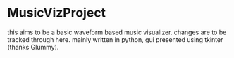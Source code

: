 # MusicVizProject
this aims to be a basic waveform based music visualizer. changes are to be tracked through here.
mainly written in python, gui presented using tkinter (thanks Glummy).
